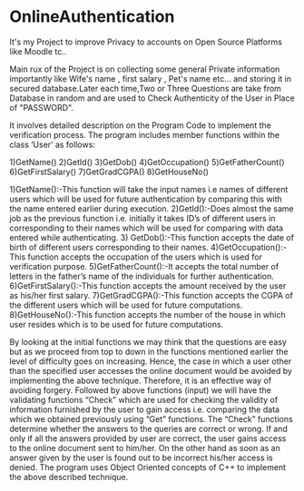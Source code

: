 # OnlineAuthentication
It's my Project to improve Privacy to accounts on Open Source Platforms like Moodle tc..

Main rux of the Project is on collecting some general Private information importantly like Wife's name , first salary , Pet's name etc...
and storing it in secured database.Later each time,Two or Three Questions are take from Database in random and are used to Check Authenticity
of the User in Place of "PASSWORD".

It involves detailed description on the Program Code to implement the verification process.
 The program includes member functions within the class ‘User’ as follows:
 
1)GetName()
2)GetId()
3)GetDob()
4)GetOccupation()
5)GetFatherCount()
6)GetFirstSalary()
7)GetGradCGPA()
8)GetHouseNo()

1)GetName():-This function will take the input names i.e names of different users which will be used for future authentication by comparing this with the name entered earlier during execution.
2)GetId():-Does almost the same job as the previous function i.e. initially it takes ID’s of different users in corresponding to their names which will be used for comparing with data entered while authenticating.
3) GetDob():-This function  accepts the date of birth of different users corresponding to their names.
4)GetOccupation():-This function accepts the occupation of the users which is used for verification purpose.
5)GetFatherCount():-It accepts the total number of letters in the father’s name of the individuals for further authentication.
6)GetFirstSalary():-This function accepts the amount received by the user as his/her first salary.
7)GetGradCGPA():-This function accepts the CGPA of the different users which will be used for future computations.
8)GetHouseNo():-This function accepts the number of the house in which user resides  which is to be used for future computations.

By looking at the initial functions we may think that the questions are easy but as we proceed from top to down in the functions mentioned earlier the level of difficulty goes on increasing. Hence, the case in which a user other than the specified user accesses the online document would be avoided by implementing the above technique. Therefore, it is an effective way of avoiding forgery. 
Followed by above functions (input) we will have the validating functions “Check” which are used for checking the validity of information furnished by the user to gain access i.e. comparing the data which we obtained previously using “Get” functions. The “Check” functions determine whether the answers to the queries are correct or wrong. If and only if all the answers provided by user are correct, the user gains access to the online document sent to him/her. On the other hand as soon as an answer given by the user is found out to be incorrect his/her access is denied.
The program uses Object Oriented concepts of C++ to implement the above described technique.

